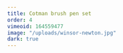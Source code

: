 ```yaml
---
title: Cotman brush pen set
order: 4
vimeoid: 164559477
image: "/uploads/winsor-newton.jpg"
dark: true
---
```


